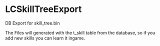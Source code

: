 # LCSkillTreeExport
DB Export for skill_tree.bin

The Files will generated with the t_skill table from the database, so if you add new skills you can learn it ingame.
